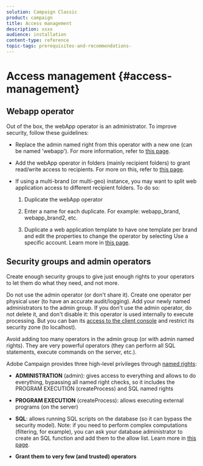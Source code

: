 ```yaml
---
solution: Campaign Classic
product: campaign
title: Access management
description: xxxx
audience: installation
content-type: reference
topic-tags: prerequisites-and-recommendations-
---
```


# Access management {#access-management}

## Webapp operator

Out of the box, the webApp operator is an administrator. To improve security, follow these guidelines:

* Replace the admin named right from this operator with a new one (can be named 'webapp'). For more information, refer to [this page](../../platform/using/access-management.md).

* Add the webApp operator in folders (mainly recipient folders) to grant read/write access to recipients. For more on this, refer to [this page](../../platform/using/access-management.md).

* If using a multi-brand (or multi-geo) instance, you may want to split web application access to different recipient folders. To do so:

    1. Duplicate the webApp operator

    1. Enter a name for each duplicate. For example: webapp_brand, webapp_brand2, etc.

    1. Duplicate a web application template to have one template per brand and edit the properties to change the operator by selecting Use a specific account.  Learn more in [this page](../../web/using/defining-web-forms-properties.md).

## Security groups and admin operators

Create enough security groups to give just enough rights to your operators to let them do what they need, and not more.

Do not use the admin operator (or don't share it). Create one operator per physical user (to have an accurate audit/logging). Add your newly named administrators to the admin group. If you don't use the admin operator, do not delete it, and don't disable it: this operator is used internally to execute processing. But you can ban its [access to the client console](../../platform/using/access-management.md) and restrict its security zone (to localhost).

Avoid adding too many operators in the admin group (or with admin named rights). They are very powerful operators (they can perform all SQL statements, execute commands on the server, etc.).

Adobe Campaign provides three high-level privileges through [named rights](../../platform/using/access-management.md#named-rights):

* **ADMINISTRATION** (admin): gives access to everything and allows to do everything, bypassing all named right checks, so it includes the PROGRAM EXECUTION (createProcess) and SQL named rights

* **PROGRAM EXECUTION** (createProcess): allows executing external programs (on the server)

* **SQL**: allows running SQL scripts on the database (so it can bypass the security model). Note: if you need to perform complex computations (filtering, for example), you can ask your database administrator to create an SQL function and add them to the allow list. Learn more in [this page](../../installation/using/scripting-coding-guidelines.md).

* **Grant them to very few (and trusted) operators**
